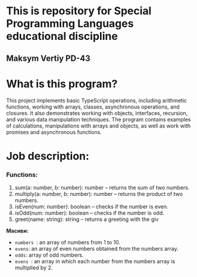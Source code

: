 # This is repository for Special Programming Languages educational discipline

## Maksym Vertiy PD-43



# What is this program?
This project implements basic TypeScript operations, including arithmetic functions, working with arrays, classes, asynchronous operations, and closures. It also demonstrates working with objects, interfaces, recursion, and various data manipulation techniques. The program contains examples of calculations, manipulations with arrays and objects, as well as work with promises and asynchronous functions.



# Job description:
### Functions:
1) sum(a: number, b: number): number – returns the sum of two numbers.
2) multiply(a: number, b: number): number – returns the product of two numbers.
3) isEven(num: number): boolean – checks if the number is even.
4) isOdd(num: number): boolean – checks if the number is odd.
5) greet(name: string): string – returns a greeting with the giv

**Масиви:**
* `numbers `: an array of numbers from 1 to 10.
* `evens`: an array of even numbers obtained from the numbers array.
* `odds`: array of odd numbers.
* `evens `: an array in which each number from the numbers array is multiplied by 2.
 
